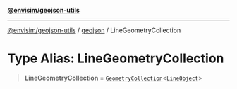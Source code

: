 [**@envisim/geojson-utils**](../../README.md)

---

[@envisim/geojson-utils]() / [geojson](../README.md) / LineGeometryCollection

# Type Alias: LineGeometryCollection

> **LineGeometryCollection** = [`GeometryCollection`](GeometryCollection.md)\<[`LineObject`](LineObject.md)\>

